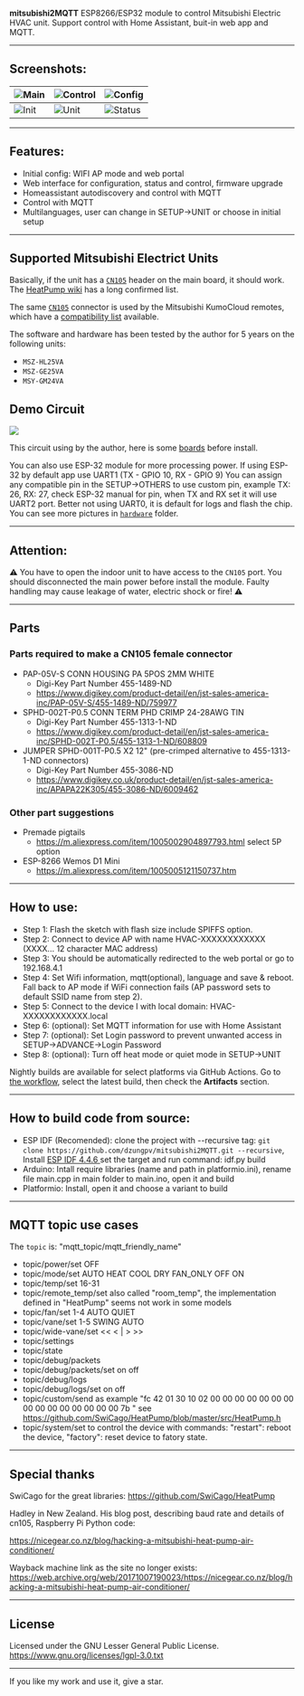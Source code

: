 **mitsubishi2MQTT**
ESP8266/ESP32 module to control Mitsubishi Electric HVAC unit. Support control with Home Assistant, buit-in web app and MQTT.

***

## Screenshots:
| ![Main](https://github.com/dzungpv/mitsubishi2MQTT/blob/master/images/main_page.jpeg) | ![Control](https://github.com/dzungpv/mitsubishi2MQTT/blob/master/images/control_page.jpeg) | ![Config](https://github.com/dzungpv/mitsubishi2MQTT/blob/master/images/config_page.jpeg) |
| --------------------------------------- | --------------------------------------- | --------------------------------------- |                                
| ![Init](https://github.com/dzungpv/mitsubishi2MQTT/blob/master/images/initial_setup.jpeg) | ![Unit](https://github.com/dzungpv/mitsubishi2MQTT/blob/master/images/unit_page.jpeg) | ![Status](https://github.com/dzungpv/mitsubishi2MQTT/blob/master/images/status_page.jpeg) |

***

## Features:
 - Initial config: WIFI AP mode and web portal
 - Web interface for configuration, status and control, firmware upgrade
 - Homeassistant autodiscovery and control with MQTT
 - Control with MQTT
 - Multilanguages, user can change in SETUP->UNIT or choose in initial setup

***

## Supported Mitsubishi Electrict Units
Basically, if the unit has a [`CN105`](https://github.com/dzungpv/mitsubishi2MQTT/blob/master/hardware/CN105.jpg) header on the main board, it should
work. The [HeatPump
wiki](https://github.com/SwiCago/HeatPump/wiki/Supported-models) has a long confirmed list.

The same [`CN105`](https://github.com/dzungpv/mitsubishi2MQTT/blob/master/hardware/CN105.jpg) connector is used by the Mitsubishi KumoCloud remotes, which
have a
[compatibility list](https://www.mitsubishicomfort.com/themes/custom/MitsubishiMegaSite/src/pdf/M_Submittal_kumo_cloud.pdf)
available.

The software and hardware has been tested by the author for 5 years on the following units:
* `MSZ-HL25VA`
* `MSZ-GE25VA`
* `MSY-GM24VA`

## Demo Circuit

<img src="https://github.com/dzungpv/mitsubishi2MQTT/blob/master/hardware/CN105_ESP8266.png"/>

This circuit using by the author, here is some [boards](https://github.com/dzungpv/mitsubishi2MQTT/blob/master/hardware/Before_Install.jpg) before install.

You can also use ESP-32 module for more processing power. If using ESP-32 by default app use UART1 (TX - GPIO 10, RX - GPIO 9)
You can assign any compatible pin in the SETUP->OTHERS to use custom pin, example TX: 26, RX: 27, check ESP-32 manual for pin, when TX and RX set it will use UART2 port. Better not using UART0, it is default for logs and flash the chip.
You can see more pictures in [`hardware`](https://github.com/dzungpv/mitsubishi2MQTT/tree/master/hardware) folder.
***

## Attention:
:warning: You have to open the indoor unit to have access to the `CN105` port. You should disconnected the main power before install the module. 
Faulty handling may cause leakage of water, electric shock or fire! :warning:
***

## Parts

### Parts required to make a CN105 female connector

- PAP-05V-S CONN HOUSING PA 5POS 2MM WHITE 
    - Digi-Key Part Number 	455-1489-ND 
    - <https://www.digikey.com/product-detail/en/jst-sales-america-inc/PAP-05V-S/455-1489-ND/759977>
- SPHD-002T-P0.5  CONN TERM PHD CRIMP 24-28AWG TIN  
    - Digi-Key Part Number 	455-1313-1-ND
    - <https://www.digikey.com/product-detail/en/jst-sales-america-inc/SPHD-002T-P0.5/455-1313-1-ND/608809>
- JUMPER SPHD-001T-P0.5 X2 12" (pre-crimped alternative to 455-1313-1-ND connectors)
    - Digi-Key Part Number    455-3086-ND
    - <https://www.digikey.co.uk/product-detail/en/jst-sales-america-inc/APAPA22K305/455-3086-ND/6009462>

### Other part suggestions

- Premade pigtails
    - <https://m.aliexpress.com/item/1005002904897793.html> select 5P option
- ESP-8266 Wemos D1 Mini
    - <https://m.aliexpress.com/item/1005005121150737.htm>
***

## How to use:
 - Step 1: Flash the sketch with flash size include SPIFFS option.
 - Step 2: Connect to device AP with name HVAC-XXXXXXXXXXXX (XXXX... 12 character MAC address)
 - Step 3: You should be automatically redirected to the web portal or go to 192.168.4.1
 - Step 4: Set Wifi information, mqtt(optional), language and save & reboot. Fall back to AP mode if WiFi connection fails (AP password sets to default SSID name from step 2).
 - Step 5: Connect to the device I with local domain: HVAC-XXXXXXXXXXXX.local
 - Step 6: (optional): Set MQTT information for use with Home Assistant
 - Step 7: (optional): Set Login password to prevent unwanted access in SETUP->ADVANCE->Login Password
 - Step 8: (optional): Turn off heat mode or quiet mode in SETUP->UNIT

Nightly builds are available for select platforms via GitHub Actions. Go to [the workflow](https://github.com/dzungpv/mitsubishi2MQTT/actions/workflows/build.yml), select the latest build, then check the **Artifacts** section. 

***

## How to build code from source:
  - ESP IDF (Recomended): clone the project with --recursive tag: ```git clone https://github.com/dzungpv/mitsubishi2MQTT.git --recursive```, Install [ESP IDF 4.4.6 ](https://docs.espressif.com/projects/esp-idf/en/v4.4/esp32/get-started/index.html) set the target and run command: idf.py build
  - Arduino: Intall require libraries (name and path in platformio.ini), rename file main.cpp in main folder to main.ino, open it and build
  - Platformio: Install, open it and choose a variant to build

***

## MQTT topic use cases
The `topic` is: "mqtt_topic/mqtt_friendly_name"
- topic/power/set OFF
- topic/mode/set AUTO HEAT COOL DRY FAN_ONLY OFF ON
- topic/temp/set 16-31
- topic/remote_temp/set also called "room_temp", the implementation defined in "HeatPump" seems not work in some models
- topic/fan/set 1-4 AUTO QUIET
- topic/vane/set 1-5 SWING AUTO
- topic/wide-vane/set << < | > >>
- topic/settings
- topic/state
- topic/debug/packets
- topic/debug/packets/set on off
- topic/debug/logs
- topic/debug/logs/set on off
- topic/custom/send as example "fc 42 01 30 10 02 00 00 00 00 00 00 00 00 00 00 00 00 00 00 00 7b " see https://github.com/SwiCago/HeatPump/blob/master/src/HeatPump.h
- topic/system/set to control the device with commands: "restart": reboot the device, "factory": reset device to fatory state.
***

## Special thanks
SwiCago for the great libraries: https://github.com/SwiCago/HeatPump

Hadley in New Zealand. His blog post, describing baud rate and details of cn105, Raspberry Pi Python code:

<https://nicegear.co.nz/blog/hacking-a-mitsubishi-heat-pump-air-conditioner/>

Wayback machine link as the site no longer exists:
<https://web.archive.org/web/20171007190023/https://nicegear.co.nz/blog/hacking-a-mitsubishi-heat-pump-air-conditioner/>

***

## License

Licensed under the GNU Lesser General Public License.
https://www.gnu.org/licenses/lgpl-3.0.txt

***
If you like my work and use it, give a star.
